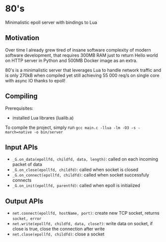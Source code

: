 # 80's

Minimalistic epoll server with bindings to Lua

## Motivation

Over time I already grew tired of insane software complexity of modern software development, that requires 300MB RAM just to return Hello world on HTTP server in Python and 500MB Docker image as an extra.

80's is a minimalistic server that leverages Lua to handle network traffic and is only 270kB when compiled yet still achieving 55 000 req/s on single core with async IO thanks to epoll!

## Compiling

Prerequisites:
- installed Lua librares (lualib.a)

To compile the project, simply run `gcc main.c -llua -lm -O3 -s -march=native -o bin/server`

## Input APIs
- `_G.on_data(epollfd, childfd, data, length)`: called on each incoming packet of data
- `_G.on_close(epollfd, childfd)`: called when socket is closed
- `_G.on_connect(epollfd, childfd)`: called when socket successfuly connects
- `_G.on_init(epollfd, parentfd)`: called when epoll is initialized

## Output APIs
- `net.connect(epollfd, hostName, port)`: create new TCP socket, returns `socket, error`
- `net.write(epollfd, childfd, data, close?)`: write data on socket, if close is true, close the connection after write
- `net.close(epollfd, childfd)`: close a socket